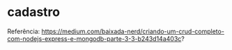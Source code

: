 # cadastro

Referência: https://medium.com/baixada-nerd/criando-um-crud-completo-com-nodejs-express-e-mongodb-parte-3-3-b243d14a403c?
